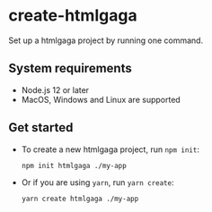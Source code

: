 # create-htmlgaga

Set up a htmlgaga project by running one command.

## System requirements

- Node.js 12 or later
- MacOS, Windows and Linux are supported

## Get started

- To create a new htmlgaga project, run `npm init`:
  ```bash
  npm init htmlgaga ./my-app
  ```
- Or if you are using `yarn`, run `yarn create`:
  ```bash
  yarn create htmlgaga ./my-app
  ```
